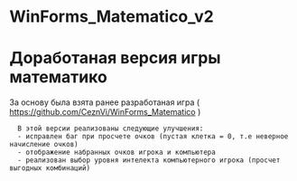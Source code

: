 # WinForms_Matematico_v2
# **Доработаная версия игры математико** #

За основу была взята ранее разработаная игра ( https://github.com/CeznVi/WinForms_Matematico )

      В этой версии реализованы следующие улучшения:
      - исправлен баг при просчете очков (пустая клетка = 0, т.е неверное начисление очков)
      - отображение набранных очков игрока и компьютера
      - реализован выбор уровня интелекта компьютерного игрока (просчет выгодных комбинаций)

